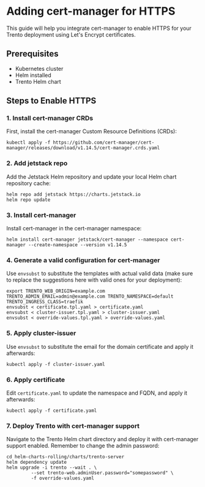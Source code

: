 # Adding cert-manager for HTTPS
This guide will help you integrate cert-manager to enable HTTPS for your Trento deployment using Let's Encrypt certificates.

## Prerequisites
- Kubernetes cluster
- Helm installed
- Trento Helm chart

## Steps to Enable HTTPS

### 1. Install cert-manager CRDs
First, install the cert-manager Custom Resource Definitions (CRDs):
```
kubectl apply -f https://github.com/cert-manager/cert-manager/releases/download/v1.14.5/cert-manager.crds.yaml
```

### 2. Add jetstack repo
Add the Jetstack Helm repository and update your local Helm chart repository cache:
```
helm repo add jetstack https://charts.jetstack.io
helm repo update
```

### 3. Install cert-manager
Install cert-manager in the cert-manager namespace:
```
helm install cert-manager jetstack/cert-manager --namespace cert-manager --create-namespace --version v1.14.5
```

### 4. Generate a valid configuration for cert-manager
Use `envsubst` to substitute the templates with actual valid data (make sure to replace the suggestions here with valid ones for your deployment):
```
export TRENTO_WEB_ORIGIN=example.com TRENTO_ADMIN_EMAIL=admin@example.com TRENTO_NAMESPACE=default TRENTO_INGRESS_CLASS=traefik
envsubst < certificate.tpl.yaml > certificate.yaml
envsubst < cluster-issuer.tpl.yaml > cluster-issuer.yaml
envsubst < override-values.tpl.yaml > override-values.yaml
```

### 5. Apply cluster-issuer
Use `envsubst` to substitute the email for the domain certificate and apply it afterwards:
```
kubectl apply -f cluster-issuer.yaml
```

### 6. Apply certificate
Edit `certificate.yaml` to update the namespace and FQDN, and apply it afterwards:
```
kubectl apply -f certificate.yaml
```

### 7. Deploy Trento with cert-manager support
Navigate to the Trento Helm chart directory and deploy it with cert-manager support enabled. Remember to change the admin password:
```
cd helm-charts-rolling/charts/trento-server
helm dependency update
helm upgrade -i trento --wait . \
         --set trento-web.adminUser.password="somepassword" \
         -f override-values.yaml
```
